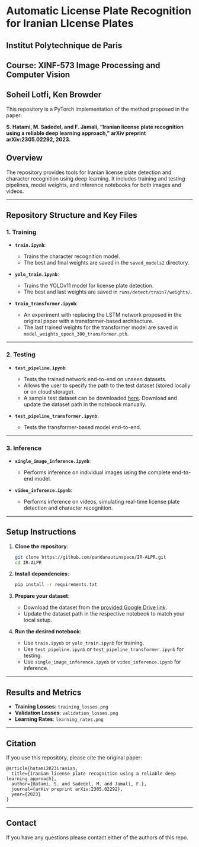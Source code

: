 # Automatic License Plate Recognition for Iranian LIcense Plates
## Institut Polytechnique de Paris
## Course: XINF-573 Image Processing and Computer Vision
## Soheil Lotfi, Ken Browder

This repository is a PyTorch implementation of the method proposed in the paper:

**S. Hatami, M. Sadedel, and F. Jamali, “Iranian license plate recognition using a reliable deep learning approach,” arXiv preprint arXiv:2305.02292, 2023.**

## Overview

The repository provides tools for Iranian license plate detection and character recognition using deep learning. It includes training and testing pipelines, model weights, and inference notebooks for both images and videos.

---

## Repository Structure and Key Files

### 1. **Training**
- **`train.ipynb`**:
  - Trains the character recognition model.
  - The best and final weights are saved in the `saved_models2` directory.

- **`yolo_train.ipynb`**:
  - Trains the YOLOv11 model for license plate detection.
  - The best and last weights are saved in `runs/detect/train7/weights/`.

- **`train_transformer.ipynb`**:
  - An experiment with replacing the LSTM network proposed in the original paper with a transformer-based architecture.
  - The last trained weights for the transformer model are saved in `model_weights_epoch_300_transformer.pth`.

---

### 2. **Testing**
- **`test_pipeline.ipynb`**:
  - Tests the trained network end-to-end on unseen datasets.
  - Allows the user to specify the path to the test dataset (stored locally or on cloud storage).
  - A sample test dataset can be downloaded [here](https://drive.google.com/drive/folders/1ZCwF2mJuQN1LRow7NGCS_27zBy_g2-wJ?usp=sharing). Download and update the dataset path in the notebook manually.

- **`test_pipeline_transformer.ipynb`**:
  - Tests the transformer-based model end-to-end.

---

### 3. **Inference**
- **`single_image_inference.ipynb`**:
  - Performs inference on individual images using the complete end-to-end model.

- **`video_inference.ipynb`**:
  - Performs inference on videos, simulating real-time license plate detection and character recognition.

---

## Setup Instructions

1. **Clone the repository**:
   ```bash
   git clone https://github.com/pandanautinspace/IR-ALPR.git
   cd IR-ALPR
   ```

2. **Install dependencies**:
   ```bash
   pip install -r requirements.txt
   ```

3. **Prepare your dataset**:
   - Download the dataset from the [provided Google Drive link](https://drive.google.com/drive/folders/1ZCwF2mJuQN1LRow7NGCS_27zBy_g2-wJ?usp=sharing).
   - Update the dataset path in the respective notebook to match your local setup.

4. **Run the desired notebook**:
   - Use `train.ipynb` or `yolo_train.ipynb` for training.
   - Use `test_pipeline.ipynb` or `test_pipeline_transformer.ipynb` for testing.
   - Use `single_image_inference.ipynb` or `video_inference.ipynb` for inference.

---

## Results and Metrics

- **Training Losses**: `training_losses.png`
- **Validation Losses**: `validation_losses.png`
- **Learning Rates**: `learning_rates.png`

---

## Citation

If you use this repository, please cite the original paper:

```
@article{hatami2023iranian,
  title={Iranian license plate recognition using a reliable deep learning approach},
  author={Hatami, S. and Sadedel, M. and Jamali, F.},
  journal={arXiv preprint arXiv:2305.02292},
  year={2023}
}
```

---

## Contact

If you have any questions please contact either of the authors of this repo.

